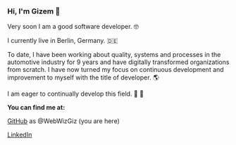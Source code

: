 ### Hi, I'm Gizem 👋

<!--
**WebWizGiz/WebWizGiz** is a ✨ _special_ ✨ repository because its `README.md` (this file) appears on your GitHub profile.

Here are some ideas to get you started:

- 🔭 I’m currently working on ...
- 🌱 I’m currently learning ...
- 👯 I’m looking to collaborate on ...
- 🤔 I’m looking for help with ...
- 💬 Ask me about ...
- 📫 How to reach me: ...
- 😄 Pronouns: ...
- ⚡ Fun fact: ...
-->

Very soon I am a good software developer. 🤓

I currently live in Berlin, Germany. 🇩🇪

To date, I have been working about quality, systems and processes in the automotive industry for 9 years and have digitally transformed organizations from scratch. 
I have now turned my focus on continuous development and improvement to myself with the title of developer. 🌎

I am eager to continually develop this field. 🚀 🤖

**You can find me at:**

[GitHub](https://github.com/WebWizGiz) as @WebWizGiz (you are here)

[LinkedIn](https://www.linkedin.com/in/zuhre-gizem-turhan/)
